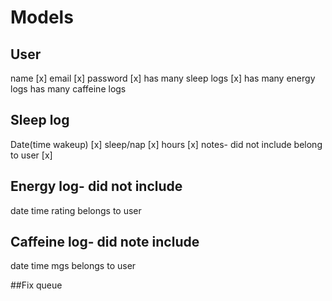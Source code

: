 # Models
## User
  name [x]
  email [x]
  password [x]
  has many sleep logs [x]
  has many energy logs
  has many caffeine logs
## Sleep log
  Date(time wakeup) [x]
  sleep/nap [x]
  hours [x]
  notes- did not include
  belong to user [x]
## Energy log- did not include
  date time
  rating
  belongs to user
## Caffeine log- did note include
  date time
  mgs
  belongs to user

##Fix queue
